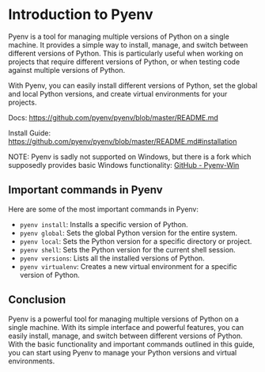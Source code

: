 # Introduction to Pyenv

Pyenv is a tool for managing multiple versions of Python on a single machine. It provides a simple way to install, manage, and switch between different versions of Python. This is particularly useful when working on projects that require different versions of Python, or when testing code against multiple versions of Python.

With Pyenv, you can easily install different versions of Python, set the global and local Python versions, and create virtual environments for your projects.

Docs: <https://github.com/pyenv/pyenv/blob/master/README.md>

Install Guide: <https://github.com/pyenv/pyenv/blob/master/README.md#installation>

NOTE: Pyenv is sadly not supported on Windows, but there is a fork which supposedly provides basic Windows functionality: [GitHub - Pyenv-Win](https://github.com/pyenv-win/pyenv-win)

## Important commands in Pyenv

Here are some of the most important commands in Pyenv:

- `pyenv install`: Installs a specific version of Python.
- `pyenv global`: Sets the global Python version for the entire system.
- `pyenv local`: Sets the Python version for a specific directory or project.
- `pyenv shell`: Sets the Python version for the current shell session.
- `pyenv versions`: Lists all the installed versions of Python.
- `pyenv virtualenv`: Creates a new virtual environment for a specific version of Python.

## Conclusion

Pyenv is a powerful tool for managing multiple versions of Python on a single machine. With its simple interface and powerful features, you can easily install, manage, and switch between different versions of Python. With the basic functionality and important commands outlined in this guide, you can start using Pyenv to manage your Python versions and virtual environments.
